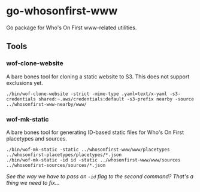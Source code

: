 # go-whosonfirst-www

Go package for Who's On First www-related utilities.

## Tools

### wof-clone-website

A bare bones tool for cloning a static website to S3. This does not support exclusions yet.

```
./bin/wof-clone-website -strict -mime-type .yaml=text/x-yaml -s3-credentials shared:~.aws/credentials:default -s3-prefix nearby -source ../whosonfirst-www-nearby/www/
```

### wof-mk-static

A bare bones tool for generating ID-based static files for Who's On First placetypes and sources.

```
./bin/wof-mk-static -static ../whosonfirst-www/www/placetypes ../whosonfirst-placetypes/placetypes/*.json
./bin/wof-mk-static -id id -static ../whosonfirst-www/www/sources ../whosonfirst-sources/sources/*.json
```

_See the way we have to pass an `-id` flag to the second command? That's a thing we need to fix..._
